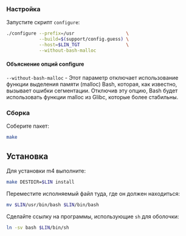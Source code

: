 <package-info :package="package" showsbu></package-info>

<script>
		new Vue({
		el: '#main',
		data: { package: {} },
		mounted: function () {
				this.getPackage('bash');
		},
		methods: {
			getPackage: function(name) {
					getPackage(name)
					.then(response => this.package = response);
			},
		}
  })
</script>

### Настройка

Запустите скрипт `configure`:

```bash
./configure --prefix=/usr                   \
            --build=$(support/config.guess) \
            --host=$LIN_TGT                 \
            --without-bash-malloc
```

#### Объяснение опций configure

`--without-bash-malloc` - Этот параметр отключает использование функции выделения памяти (malloc) Bash, которая, как известно, вызывает ошибки сегментации. Отключив эту опцию, Bash будет использовать функции malloc из Glibc, которые более стабильны.

### Сборка

Соберите пакет:

```bash
make
```

## Установка

Для установки m4 выполните:

```bash
make DESTDIR=$LIN install
```

Переместите исполняемый файл туда, где он должен находиться: 

```bash
mv $LIN/usr/bin/bash $LIN/bin/bash
```

Сделайте ссылку на программы, использующие ``sh`` для оболочки:

```bash
ln -sv bash $LIN/bin/sh
```
